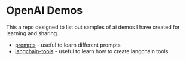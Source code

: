 # OpenAI Demos

This a repo designed to list out samples of ai demos I have created for learning and sharing.

* [prompts](prompts/README.md) - useful to learn different prompts
* [langchain-tools](langchain-tools/README.md) - useful to learn how to create langchain tools